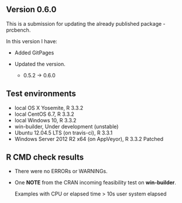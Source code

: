 ## Version 0.6.0
This is a submission for updating the already published package - prcbench.

In this version I have:

* Added GitPages

* Updated the version.
    * 0.5.2 -> 0.6.0
    
## Test environments
* local OS X Yosemite, R 3.3.2
* local CentOS 6.7, R 3.3.2
* local Windows 10, R 3.3.2
* win-builder, Under development (unstable)
* Ubuntu 12.04.5 LTS (on travis-ci), R 3.3.1
* Windows Server 2012 R2 x64 (on AppVeyor), R 3.3.2 Patched

## R CMD check results
* There were no ERRORs or WARNINGs.

* One **NOTE** from the CRAN incoming feasibility test on **win-builder**.
      
    Examples with CPU or elapsed time > 10s user system elapsed

      